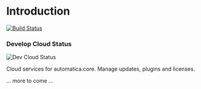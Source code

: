 # Introduction 
[![Build Status](https://automatica-core.visualstudio.com/automatica/_apis/build/status/automatica.core.cloud?branchName=develop)](https://automatica-core.visualstudio.com/automatica/_build/latest?definitionId=18&branchName=develop)

### Develop Cloud Status ###
![Dev Cloud Status](https://img.shields.io/uptimerobot/status/m782134180-e0676a55743d9e39de694e00.svg)

Cloud services for automatica.core. Manage updates, plugins and licenses.


... more to come ...
